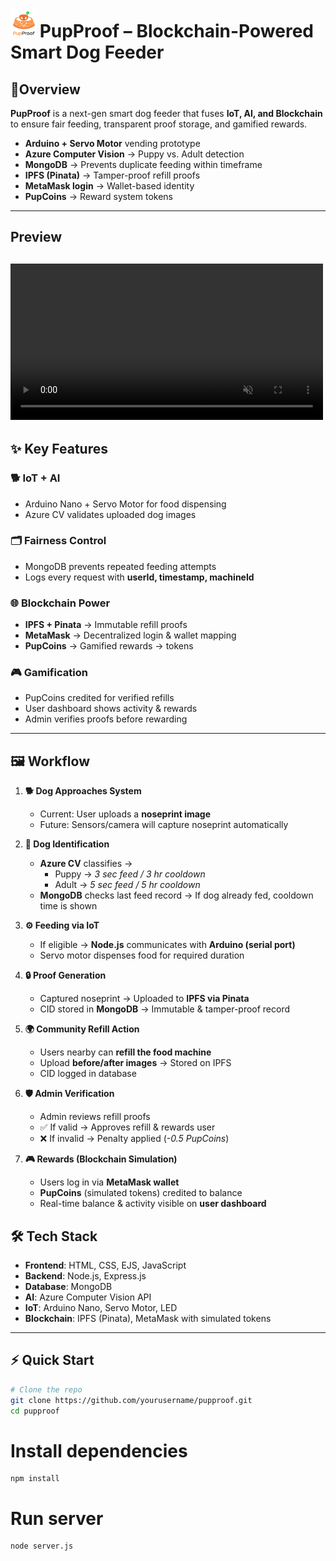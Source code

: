 # <img src="public/assets/Logo.png" alt="PupProof Logo" width="40"/> PupProof – Blockchain-Powered Smart Dog Feeder

## 📝Overview  
**PupProof** is a next-gen smart dog feeder that fuses **IoT, AI, and Blockchain** to ensure fair feeding, transparent proof storage, and gamified rewards.  

-  **Arduino + Servo Motor** vending prototype  
-  **Azure Computer Vision** → Puppy vs. Adult detection  
-  **MongoDB** → Prevents duplicate feeding within timeframe  
-  **IPFS (Pinata)** → Tamper-proof refill proofs  
-  **MetaMask login** → Wallet-based identity  
-  **PupCoins** → Reward system tokens

---
## Preview
<video src="public/assets/snippetOfWorkingIot.mp4" width="500" autoplay loop muted></video>
---
## ✨ Key Features  

### 🐕 IoT + AI  
- Arduino Nano + Servo Motor for food dispensing    
- Azure CV validates uploaded dog images  

### 🗂️ Fairness Control  
- MongoDB prevents repeated feeding attempts  
- Logs every request with **userId, timestamp, machineId**  

### 🌐 Blockchain Power  
- **IPFS + Pinata** → Immutable refill proofs  
- **MetaMask** → Decentralized login & wallet mapping  
- **PupCoins** → Gamified rewards → tokens

### 🎮 Gamification  
- PupCoins credited for verified refills  
- User dashboard shows activity & rewards  
- Admin verifies proofs before rewarding  

---

## 🖼️ Workflow  

1. **🐕 Dog Approaches System**  
   - Current: User uploads a **noseprint image**  
   - Future: Sensors/camera will capture noseprint automatically  

2. **🤖 Dog Identification**  
   - **Azure CV** classifies →  
     - Puppy → *3 sec feed / 3 hr cooldown*  
     - Adult → *5 sec feed / 5 hr cooldown*  
   - **MongoDB** checks last feed record → If dog already fed, cooldown time is shown  

3. **⚙️ Feeding via IoT**  
   - If eligible → **Node.js** communicates with **Arduino (serial port)**  
   - Servo motor dispenses food for required duration  

4. **🔒 Proof Generation**  
   - Captured noseprint → Uploaded to **IPFS via Pinata**  
   - CID stored in **MongoDB** → Immutable & tamper-proof record  

5. **🌍 Community Refill Action**  
   - Users nearby can **refill the food machine**  
   - Upload **before/after images** → Stored on IPFS  
   - CID logged in database  

6. **🛡️ Admin Verification**  
   - Admin reviews refill proofs  
   - ✅ If valid → Approves refill & rewards user  
   - ❌ If invalid → Penalty applied (*-0.5 PupCoins*)  

7. **🎮 Rewards (Blockchain Simulation)**  
   - Users log in via **MetaMask wallet**  
   - **PupCoins** (simulated tokens) credited to balance  
   - Real-time balance & activity visible on **user dashboard**  


## 🛠️ Tech Stack  

- **Frontend**: HTML, CSS, EJS, JavaScript  
- **Backend**: Node.js, Express.js  
- **Database**: MongoDB  
- **AI**: Azure Computer Vision API  
- **IoT**: Arduino Nano, Servo Motor, LED  
- **Blockchain**: IPFS (Pinata), MetaMask with simulated tokens

---

## ⚡ Quick Start  

```bash
# Clone the repo
git clone https://github.com/yourusername/pupproof.git
cd pupproof
```
# Install dependencies
```
npm install
```
# Run server
```
node server.js
```
